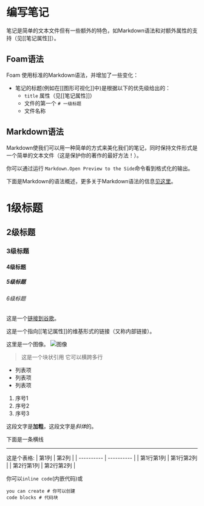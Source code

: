 # 编写笔记

笔记是简单的文本文件但有一些额外的特色，如Markdown语法和对额外属性的支持（见[[笔记属性]]）。

## Foam语法

Foam 使用标准的Markdown语法，并增加了一些变化：
- 笔记的标题(例如在[[图形可视化]]中)是根据以下的优先级给出的：
  - `title` 属性（见[[笔记属性]]）
  - 文件的第一个 `# 一级标题`
  - 文件名称


## Markdown语法
Markdown使我们可以用一种简单的方式来美化我们的笔记，同时保持文件形式是一个简单的文本文件（这是保护你的著作的最好方法！）。

你可以通过运行 `Markdown.Open Preview to the Side`命令看到格式化的输出。

下面是Markdown的语法概述，更多关于Markdown语法的信息[见这里](https://commonmark.org/help/)。

# 1级标题

## 2级标题

### 3级标题

#### 4级标题

##### 5级标题

###### 6级标题

这是一个[链接到谷歌](https://www.google.com)。

这是一个指向[[笔记属性]]的维基形式的链接（又称内部链接）。

这里是一个图像。
![图像](././attachments/foam-icon.png)

> 这是一个块状引用
> 它可以横跨多行

- 列表项
- 列表项
- 列表项

1. 序号1
2. 序号2
3. 序号3

这段文字是**加粗**，这段文字是*斜体*的。

下面是一条横线

---

这是个表格:
| 第1列      | 第2列      |
| ---------- | ---------- |
| 第1行第1列 | 第1行第2列 |
| 第2行第1列 | 第2行第2列 |

你可以`inline code`(内嵌代码)或
```
you can create # 你可以创建
code blocks # 代码块
```

